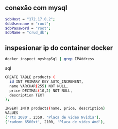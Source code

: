 ## conexão com mysql
```bash
$dbHost = "172.17.0.2";
$dbUsername = "root";
$dbPassword = "root";
$dbName = "crud_db";
```

## inspesionar ip do container docker
```bash
docker inspect myshopSql | grep IPAddress
```

sql
```bash
CREATE TABLE products (
  id INT PRIMARY KEY AUTO_INCREMENT,
  name VARCHAR(255) NOT NULL,
  price DECIMAL(10,2) NOT NULL,
  description TEXT
);

INSERT INTO products(name, price, description)
VALUES
('rtx 2080', 2350, 'Placa de video Nvidia'),
('radeon 6500xt', 2100, 'Placa de video Amd'),
```
